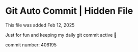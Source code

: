 # Git Auto Commit | Hidden File

This file was added Feb 12, 2025

Just for fun and keeping my daily git commit active 🤪

commit number: 406195
